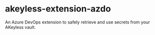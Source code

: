 # akeyless-extension-azdo
An Azure DevOps extension to safely retrieve and use secrets from your AKeyless vault.
